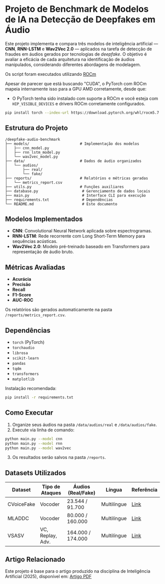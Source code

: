 
# Projeto de Benchmark de Modelos de IA na Detecção de Deepfakes em Áudio

Este projeto implementa e compara três modelos de inteligência artificial — **CNN**, **RNN-LSTM** e **Wav2Vec 2.0** — aplicados na tarefa de detecção de fraudes em áudios gerados por tecnologias de *deepfake*. O objetivo é avaliar a eficácia de cada arquitetura na identificação de áudios manipulados, considerando diferentes abordagens de modelagem.

Os script foram executados utilizando [ROCm](https://github.com/ROCm/ROCm)

Apesar de parecer que está buscando "CUDA", o PyTorch com ROCm mapeia internamente isso para a GPU AMD corretamente, desde que:
- O PyTorch tenha sido instalado com suporte a ROCm e você esteja com `HIP_VISIBLE_DEVICES` e drivers ROCm corretamente configurados.

```bash
pip install torch --index-url https://download.pytorch.org/whl/rocm5.7
``` 

## Estrutura do Projeto

```
/deepfake-audio-benchmark
├── models/                       # Implementação dos modelos
│   ├── cnn_model.py
│   ├── rnn_lstm_model.py
│   └── wav2vec_model.py
├── data/                         # Dados de áudio organizados
│   └── audios/
│       ├── real/
│       └── fake/
├── reports/                      # Relatórios e métricas geradas
│   └── metrics_report.csv
├── utils.py                      # Funções auxiliares
├── database.py                    # Gerenciamento de dados locais
├── main.py                        # Interface CLI para execução
├── requirements.txt               # Dependências
└── README.md                      # Este documento
```

## Modelos Implementados

- **CNN**: Convolutional Neural Network aplicada sobre espectrogramas.
- **RNN-LSTM**: Rede recorrente com Long Short-Term Memory para sequências acústicas.
- **Wav2Vec 2.0**: Modelo pré-treinado baseado em Transformers para representação de áudio bruto.

## Métricas Avaliadas

- **Acurácia**
- **Precisão**
- **Recall**
- **F1-Score**
- **AUC-ROC**

Os relatórios são gerados automaticamente na pasta `/reports/metrics_report.csv`.

## Dependências

- `torch` (PyTorch)
- `torchaudio`
- `librosa`
- `scikit-learn`
- `pandas`
- `tqdm`
- `transformers`
- `matplotlib`

Instalação recomendada:

```bash
pip install -r requirements.txt
```

## Como Executar

1. Organize seus áudios na pasta `/data/audios/real` e `/data/audios/fake`.
2. Execute via linha de comando:

```bash
python main.py --model cnn
python main.py --model rnn
python main.py --model wav2vec
```

3. Os resultados serão salvos na pasta `/reports`.

## Datasets Utilizados

|  Dataset  | Tipo de Ataques  | Áudios (Real/Fake) | Língua        | Referência |
|------------|------------------|---------------------|----------------|------------|
| CVoiceFake | Vocoder          | 23.544 / 91.700     | Multilíngue    | [Link](https://dl.acm.org/doi/10.1145/3658644.3670285) |
| MLADDC     | Vocoder          | 80.000 / 160.000    | Multilíngue    | [Link](https://openreview.net/forum?id=ic3HvoOTeU) |
| VSASV      | VC, Replay, Adv. | 164.000 / 174.000   | Multilíngue    | [Link](https://www.isca-archive.org/interspeech_2024/hoang24b_interspeech.html) |

## Artigo Relacionado

Este projeto é base para o artigo produzido na disciplina de Inteligência Artificial (2025), disponível em: [Artigo PDF](https://github.com/elciofurtili/deepfake-audio-benchmark/blob/main/artigo.pdf)
